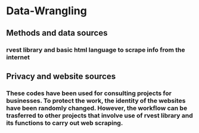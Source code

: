 # Data-Wrangling
## Methods and data sources
### rvest library and basic html language to scrape info from the internet
## Privacy and website sources
### These codes have been used for consulting projects for businesses. To protect the work, the identity of the websites have been randomly changed. However, the workflow can be trasferred to other projects that involve use of rvest library and its functions to carry out web scraping. 
